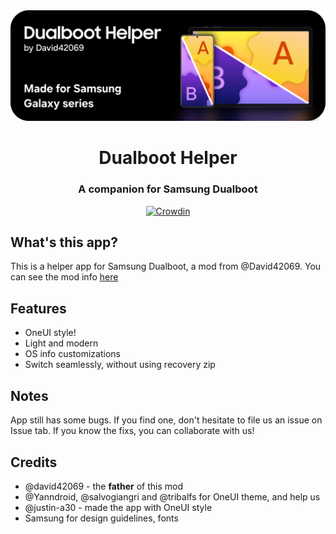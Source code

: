 <div align="center">

<img src="/img/banner.png" >

# Dualboot Helper

### A companion for Samsung Dualboot

[![Crowdin](https://badges.crowdin.net/dualboothelpe/localized.svg)](https://crowdin.com/project/dualboothelpe)

</div>

## What's this app?

This is a helper app for Samsung Dualboot, a mod from @David42069. You can see the mod info [here](https://xdaforums.com/t/mod-dualboot-for-any-samsung.4680492)

## Features

- OneUI style!
- Light and modern
- OS info customizations
- Switch seamlessly, without using recovery zip

## Notes

App still has some bugs. If you find one, don't hesitate to file us an issue on Issue tab. If you know the fixs, you can collaborate with us!

## Credits
- @david42069 - the **father** of this mod
- @Yanndroid, @salvogiangri and @tribalfs for OneUI theme, and help us
- @justin-a30 - made the app with OneUI style
- Samsung for design guidelines, fonts

